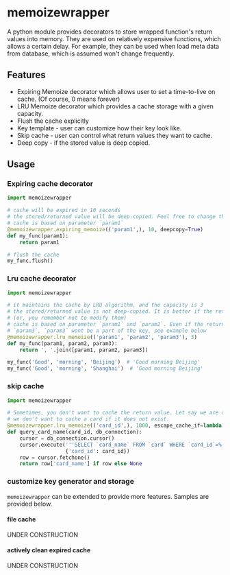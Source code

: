 # memoizewrapper

A python module provides decorators to store wrapped function's return values into memory. They are used on relatively expensive functions, which allows a certain delay. For example, they can be used when load meta data from database, which is assumed won't change frequently.

## Features

- Expiring Memoize decorator which allows user to set a time-to-live on cache. (Of course, 0 means forever)
- LRU Memoize decorator which provides a cache storage with a given capacity.
- Flush the cache explicitly
- Key template - user can customize how their key look like.
- Skip cache - user can control what return values they want to cache.
- Deep copy - if the stored value is deep copied.

## Usage

### Expiring cache decorator

```python
import memoizewrapper

# cache will be expired in 10 seconds
# the stored/returned value will be deep-copied. Feel free to change them
# cache is based on parameter `param1`
@memoizewrapper.expiring_memoize(('param1',), 10, deepcopy=True)
def my_func(param1):
    return param1

# flush the cache
my_func.flush()
```

### Lru cache decorator

```python
import memoizewrapper

# it maintains the cache by LRU algorithm, and the capacity is 3
# the stored/returned value is not deep-copied. It is better if the return values are immutable,
# (or, you remember not to modify them)
# cache is based on parameter `param1` and `param2`. Even if the returned values depend on
# `param3`, `param3` wont be a part of the key, see example below
@memoizewrapper.lru_memoize(('param1', 'param2', 'param3'), 3)
def my_func(param1, param2, param3):
    return ', '.join([param1, param2, param3])

my_func('Good', 'morning', 'Beijing')  # 'Good morning Beijing'
my_func('Good', 'morning', 'Shanghai')  # 'Good morning Beijing'
```

### skip cache

```python
import memoizewrapper

# Sometimes, you don't want to cache the return value. Let say we are querying a card database,
# we don't want to cache a card if it does not exist.
@memoizewrapper.lru_memoize(('card_id',), 1000, escape_cache_if=lambda x: x is None)
def query_card_name(card_id, db_connection):
    cursor = db_connection.cursor()
    cursor.execute('''SELECT `card_name` FROM `card` WHERE `card_id`=%(card_id)s''',
                   {'card_id': card_id})
    row = cursor.fetchone()
    return row['card_name'] if row else None
```

### customize key generator and storage

`memoizewrapper` can be extended to provide more features. Samples are provided below.

#### file cache

UNDER CONSTRUCTION

#### actively clean expired cache

UNDER CONSTRUCTION
